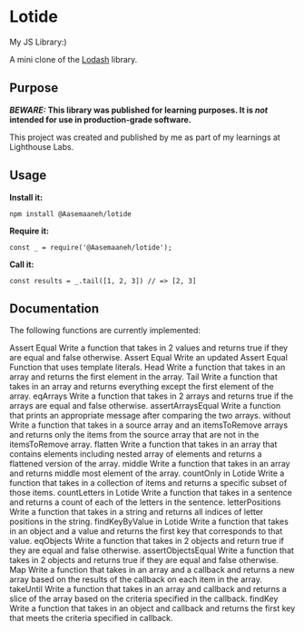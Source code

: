 # Lotide
My JS Library:)

A mini clone of the [Lodash](https://lodash.com) library.

## Purpose

**_BEWARE:_ This library was published for learning purposes. It is _not_ intended for use in production-grade software.**

This project was created and published by me as part of my learnings at Lighthouse Labs. 

## Usage

**Install it:**

`npm install @Aasemaaneh/lotide`

**Require it:**

`const _ = require('@Aasemaaneh/lotide');`

**Call it:**

`const results = _.tail([1, 2, 3]) // => [2, 3]`

## Documentation

The following functions are currently implemented:

 Assert Equal	Write a function that takes in 2 values and returns true if they are equal and false otherwise.
 Assert Equal	Write an updated Assert Equal Function that uses template literals.
 Head	Write a function that takes in an array and returns the first element in the array.
 Tail	Write a function that takes in an array and returns everything except the first element of the array.
 eqArrays	Write a function that takes in 2 arrays and returns true if the arrays are equal and false otherwise.
 assertArraysEqual	Write a function that prints an appropriate message after comparing the two arrays.
 without	Write a function that takes in a source array and an itemsToRemove arrays and returns only the items from the source array that are not in the itemsToRemove array.
 flatten	Write a function that takes in an array that contains elements including nested array of elements and returns a flattened version of the array.
 middle	Write a function that takes in an array and returns middle most element of the array.
 countOnly in Lotide	Write a function that takes in a collection of items and returns a specific subset of those items.
 countLetters in Lotide	Write a function that takes in a sentence and returns a count of each of the letters in the sentence.
 letterPositions	Write a function that takes in a string and returns all indices of letter positions in the string.
 findKeyByValue in Lotide	Write a function that takes in an object and a value and returns the first key that corresponds to that value.
 eqObjects	Write a function that takes in 2 objects and return true if they are equal and false otherwise.
 assertObjectsEqual	Write a function that takes in 2 objects and returns true if they are equal and false otherwise.
 Map	Write a function that takes in an array and a callback and returns a new array based on the results of the callback on each item in the array.
 takeUntil	Write a function that takes in an array and callback and returns a slice of the array based on the criteria specified in the callback.
 findKey	Write a function that takes in an object and callback and returns the first key that meets the criteria specified in callback.
